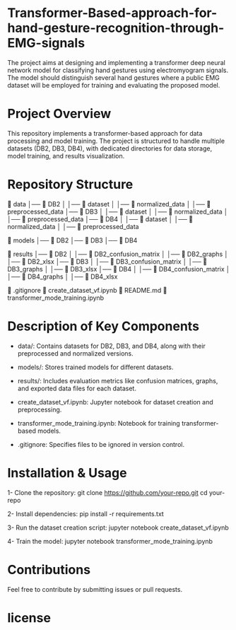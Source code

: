 # Transformer-Based-approach-for-hand-gesture-recognition-through-EMG-signals
The project aims at designing and implementing a transformer deep neural network model for classifying hand gestures using electromyogram signals. The model should distinguish several hand gestures where a public EMG dataset will be employed for training and evaluating the proposed model.

# Project Overview

This repository implements a transformer-based approach for data processing and model training. The project is structured to handle multiple datasets (DB2, DB3, DB4), with dedicated directories for data storage, model training, and results visualization.

# Repository Structure

📂 data
│── 📂 DB2
│   │── 📂 dataset
│   │── 📂 normalized_data
│   │── 📂 preprocessed_data
│── 📂 DB3
│   │── 📂 dataset
│   │── 📂 normalized_data
│   │── 📂 preprocessed_data
│── 📂 DB4
│   │── 📂 dataset
│   │── 📂 normalized_data
│   │── 📂 preprocessed_data

📂 models
│── 📂 DB2
│── 📂 DB3
│── 📂 DB4

📂 results
│── 📂 DB2
│   │── 📂 DB2_confusion_matrix
│   │── 📂 DB2_graphs
│   │── 📂 DB2_xlsx
│── 📂 DB3
│   │── 📂 DB3_confusion_matrix
│   │── 📂 DB3_graphs
│   │── 📂 DB3_xlsx
│── 📂 DB4
│   │── 📂 DB4_confusion_matrix
│   │── 📂 DB4_graphs
│   │── 📂 DB4_xlsx

📄 .gitignore
📄 create_dataset_vf.ipynb
📄 README.md
📄 transformer_mode_training.ipynb


# Description of Key Components

- data/: Contains datasets for DB2, DB3, and DB4, along with their preprocessed and normalized versions.

- models/: Stores trained models for different datasets.

- results/: Includes evaluation metrics like confusion matrices, graphs, and exported data files for each dataset.

- create_dataset_vf.ipynb: Jupyter notebook for dataset creation and preprocessing.

- transformer_mode_training.ipynb: Notebook for training transformer-based models.

- .gitignore: Specifies files to be ignored in version control.


# Installation & Usage

1- Clone the repository:
git clone https://github.com/your-repo.git
cd your-repo

2- Install dependencies:
pip install -r requirements.txt

3- Run the dataset creation script:
jupyter notebook create_dataset_vf.ipynb

4- Train the model:
jupyter notebook transformer_mode_training.ipynb

# Contributions
Feel free to contribute by submitting issues or pull requests.

# license 